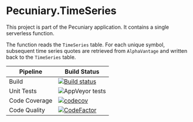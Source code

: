 # Pecuniary.TimeSeries

This project is part of the Pecuniary application.  It contains a single serverless function.

The function reads the `TimeSeries` table.  For each unique symbol, subsequent time series quotes are retrieved from `AlphaVantage` and written back to the `TimeSeries` table.

Pipeline | Build Status
-|-
Build | [![Build status](https://ci.appveyor.com/api/projects/status/rsg5qdd3ml9aarc8?svg=true)](https://ci.appveyor.com/project/eric-bach/pecuniary-timeseries)
Unit Tests | ![AppVeyor tests](https://img.shields.io/appveyor/tests/eric-bach/Pecuniary-TimeSeries)
Code Coverage | [![codecov](https://codecov.io/gh/eric-bach/Pecuniary-TimeSeries/branch/master/graph/badge.svg)](https://codecov.io/gh/eric-bach/Pecuniary-TimeSeries)
Code Quality | [![CodeFactor](https://www.codefactor.io/repository/github/eric-bach/pecuniary-TimeSeries/badge)](https://www.codefactor.io/repository/github/eric-bach/pecuniary-timeseries)
